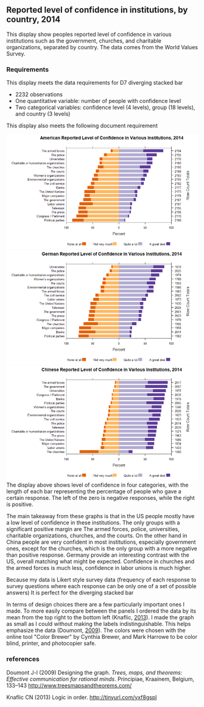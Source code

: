 
Reported level of confidence in institutions, by country, 2014
--------------------------------------------------------------

This display show peoples reported level of confidence in various institutions such as the government, churches, and charitable organizations, separated by country. The data comes from the World Values Survey.

### Requirements

This display meets the data requirements for D7 diverging stacked bar

-   2232 observations
-   One quantitative variable: number of people with confidence level
-   Two categorical variables: confidence level (4 levels), group (18 levels), and country (3 levels)

This display also meets the following document requirement

![](../figures/d7-InstitutionalConfidence-1.png) ![](../figures/d7-InstitutionalConfidence-2.png) ![](../figures/d7-InstitutionalConfidence-3.png) The display above shows level of confidence in four categories, with the length of each bar representing the percentage of people who gave a certain response. The left of the zero is negative responses, while the right is positive.

The main takeaway from these graphs is that in the US people mostly have a low level of confidence in these institutions. The only groups with a significant positive margin are The armed forces, police, universities, charitable organizations, churches, and the courts. On the other hand in China people are very confident in most institutions, especially government ones, except for the churches, which is the only group with a more negative than positive response. Germany provide an interesting contrast with the US, overall matching what might be expected. Confidence in churches and the armed forces is much less, confidence in labor unions is much higher.

Because my data is Likert style survey data (frequency of each response to survey questions where each response can be only one of a set of possible answers) It is perfect for the diverging stacked bar

In terms of design choices there are a few particularly important ones I made. To more easily compare between the panels I ordered the data by its mean from the top right to the bottom left (Knaflic, [2013](#ref-Knaflic:2013-09)). I made the graph as small as I could without making the labels indistinguishable. This helps emphasize the data (Doumont, [2009](#ref-Doumont:2009)). The colors were chosen with the online tool "Color Brewer" by Cynthia Brewer, and Mark Harrowe to be color blind, printer, and photocopier safe.

### references

Doumont J-l (2009) Designing the graph. *Trees, maps, and theorems: Effective communication for rational minds*. Principiae, Kraainem, Belgium, 133–143 <http://www.treesmapsandtheorems.com/>

Knaflic CN (2013) Logic in order. <http://tinyurl.com/yxf8gspl>
